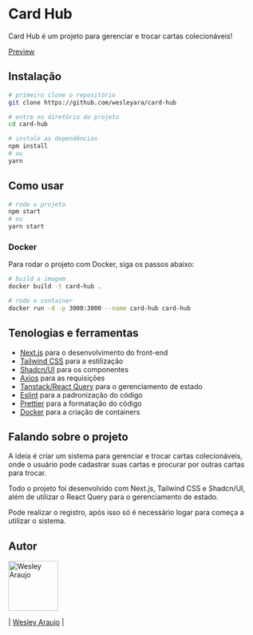 # Card Hub

Card Hub é um projeto para gerenciar e trocar cartas colecionáveis!

[Preview](https://card-hub-one.vercel.app/)

## Instalação

```bash
# primeiro clone o repositório
git clone https://github.com/wesleyara/card-hub

# entre no diretório do projeto
cd card-hub

# instale as dependências
npm install 
# ou
yarn
``` 

## Como usar

```bash
# rode o projeto
npm start
# ou
yarn start
```

### Docker

Para rodar o projeto com Docker, siga os passos abaixo:

```bash
# build a imagem
docker build -t card-hub .

# rode o container
docker run -d -p 3000:3000 --name card-hub card-hub
```

## Tenologias e ferramentas

- [Next.js](https://nextjs.org/) para o desenvolvimento do front-end
- [Tailwind CSS](https://tailwindcss.com/) para a estilização
- [Shadcn/UI](https://ui.shadcn.com/) para os componentes
- [Axios](https://axios-http.com/) para as requisições
- [Tanstack/React Query](https://tanstack.com/)  para o gerenciamento de estado
- [Eslint](https://eslint.org/) para a padronização do código
- [Prettier](https://prettier.io/) para a formatação do código
- [Docker](https://www.docker.com/) para a criação de containers

## Falando sobre o projeto

A ideia é criar um sistema para gerenciar e trocar cartas colecionáveis, onde o usuário pode cadastrar suas cartas e procurar por outras cartas para trocar.

Todo o projeto foi desenvolvido com Next.js, Tailwind CSS e Shadcn/UI, além de utilizar o React Query para o gerenciamento de estado.

Pode realizar o registro, após isso só é necessário logar para começa a utilizar o sistema.

## Autor

<!-- Crie uma tabela com a imagem: -->
<img src="https://avatars.githubusercontent.com/u/89321125?v=4" width="100" height="100" alt="Wesley Araujo" />

| [Wesley Araujo](https://github.com/wesleyara) |
